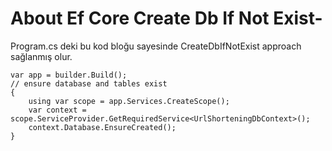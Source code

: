 # About Ef Core Create Db If Not Exist-

Program.cs deki bu kod bloğu sayesinde CreateDbIfNotExist approach sağlanmış olur.
```
var app = builder.Build();
// ensure database and tables exist
{
    using var scope = app.Services.CreateScope();
    var context = scope.ServiceProvider.GetRequiredService<UrlShorteningDbContext>();
    context.Database.EnsureCreated();
}
```
